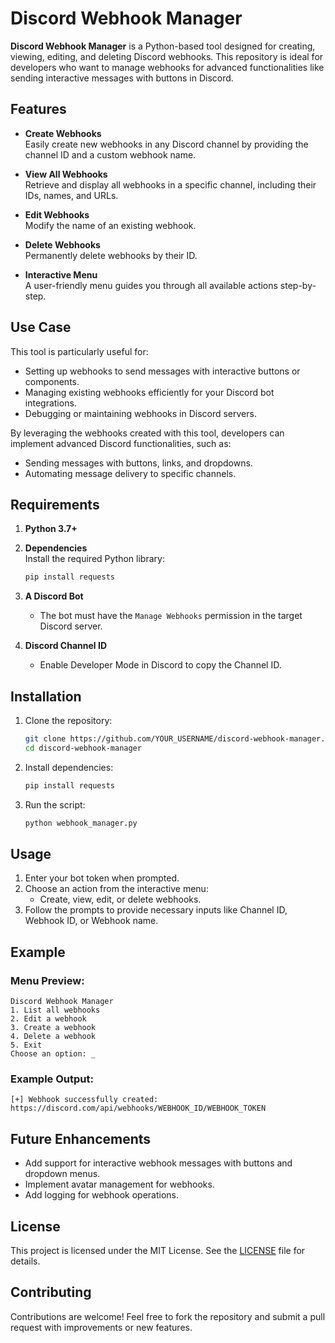 
# Discord Webhook Manager

**Discord Webhook Manager** is a Python-based tool designed for creating, viewing, editing, and deleting Discord webhooks. This repository is ideal for developers who want to manage webhooks for advanced functionalities like sending interactive messages with buttons in Discord.

## Features

- **Create Webhooks**  
  Easily create new webhooks in any Discord channel by providing the channel ID and a custom webhook name.

- **View All Webhooks**  
  Retrieve and display all webhooks in a specific channel, including their IDs, names, and URLs.

- **Edit Webhooks**  
  Modify the name of an existing webhook.

- **Delete Webhooks**  
  Permanently delete webhooks by their ID.

- **Interactive Menu**  
  A user-friendly menu guides you through all available actions step-by-step.

## Use Case

This tool is particularly useful for:
- Setting up webhooks to send messages with interactive buttons or components.
- Managing existing webhooks efficiently for your Discord bot integrations.
- Debugging or maintaining webhooks in Discord servers.

By leveraging the webhooks created with this tool, developers can implement advanced Discord functionalities, such as:
- Sending messages with buttons, links, and dropdowns.
- Automating message delivery to specific channels.

## Requirements

1. **Python 3.7+**  
2. **Dependencies**  
   Install the required Python library:
   ```bash
   pip install requests
   ```

3. **A Discord Bot**  
   - The bot must have the `Manage Webhooks` permission in the target Discord server.

4. **Discord Channel ID**  
   - Enable Developer Mode in Discord to copy the Channel ID.

## Installation

1. Clone the repository:
   ```bash
   git clone https://github.com/YOUR_USERNAME/discord-webhook-manager.git
   cd discord-webhook-manager
   ```

2. Install dependencies:
   ```bash
   pip install requests
   ```

3. Run the script:
   ```bash
   python webhook_manager.py
   ```

## Usage

1. Enter your bot token when prompted.
2. Choose an action from the interactive menu:
   - Create, view, edit, or delete webhooks.
3. Follow the prompts to provide necessary inputs like Channel ID, Webhook ID, or Webhook name.

## Example

### Menu Preview:
```plaintext
Discord Webhook Manager
1. List all webhooks
2. Edit a webhook
3. Create a webhook
4. Delete a webhook
5. Exit
Choose an option: _
```

### Example Output:
```
[+] Webhook successfully created: https://discord.com/api/webhooks/WEBHOOK_ID/WEBHOOK_TOKEN
```

## Future Enhancements

- Add support for interactive webhook messages with buttons and dropdown menus.
- Implement avatar management for webhooks.
- Add logging for webhook operations.

## License

This project is licensed under the MIT License. See the [LICENSE](LICENSE) file for details.

## Contributing

Contributions are welcome! Feel free to fork the repository and submit a pull request with improvements or new features.

